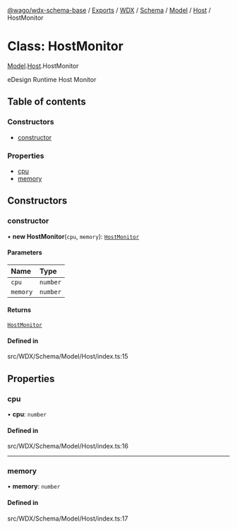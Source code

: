 [@wago/wdx-schema-base](../README.md) / [Exports](../modules.md) / [WDX](../modules/WDX.md) / [Schema](../modules/WDX.Schema.md) / [Model](../modules/WDX.Schema.Model.md) / [Host](../modules/WDX.Schema.Model.Host.md) / HostMonitor

# Class: HostMonitor

[Model](../modules/WDX.Schema.Model.md).[Host](../modules/WDX.Schema.Model.Host.md).HostMonitor

eDesign Runtime Host Monitor

## Table of contents

### Constructors

- [constructor](WDX.Schema.Model.Host.HostMonitor.md#constructor)

### Properties

- [cpu](WDX.Schema.Model.Host.HostMonitor.md#cpu)
- [memory](WDX.Schema.Model.Host.HostMonitor.md#memory)

## Constructors

### constructor

• **new HostMonitor**(`cpu`, `memory`): [`HostMonitor`](WDX.Schema.Model.Host.HostMonitor.md)

#### Parameters

| Name | Type |
| :------ | :------ |
| `cpu` | `number` |
| `memory` | `number` |

#### Returns

[`HostMonitor`](WDX.Schema.Model.Host.HostMonitor.md)

#### Defined in

src/WDX/Schema/Model/Host/index.ts:15

## Properties

### cpu

• **cpu**: `number`

#### Defined in

src/WDX/Schema/Model/Host/index.ts:16

___

### memory

• **memory**: `number`

#### Defined in

src/WDX/Schema/Model/Host/index.ts:17
